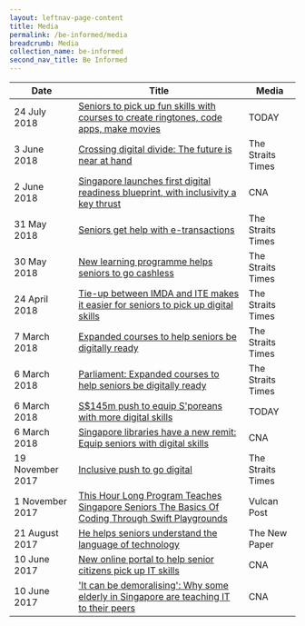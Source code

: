 ```yaml
---
layout: leftnav-page-content
title: Media
permalink: /be-informed/media
breadcrumb: Media
collection_name: be-informed
second_nav_title: Be Informed
---
```


| Date | Title | Media |
|--|--|--|
| 24 July 2018 | <a href="https://www.todayonline.com/singapore/seniors-pick-fun-skills-courses-create-ringtones-code-apps-make-movies" target="_blank">Seniors to pick up fun skills with courses to create ringtones, code apps, make movies</a> | TODAY |
| 3 June 2018 | <a href="https://www.straitstimes.com/tech/crossing-digital-divide-the-future-is-near-at-hand" target="_blank">Crossing digital divide: The future is near at hand</a> | The Straits Times |
| 2 June 2018| <a href="https://www.channelnewsasia.com/news/singapore/singapore-launches-first-digital-readiness-blueprint-with-10312390" target="_blank">Singapore launches first digital readiness blueprint, with inclusivity a key thrust</a> | CNA |
| 31 May 2018 | <a href="https://www.straitstimes.com/singapore/seniors-get-help-with-e-transactions" target="_blank">Seniors get help with e-transactions</a> | The Straits Times |
| 30 May 2018 | <a href="https://www.straitstimes.com/singapore/new-learning-programme-helps-seniors-to-go-cashless" target="_blank">New learning programme helps seniors to go cashless</a> | The Straits Times |
| 24 April 2018 | <a href="https://www.straitstimes.com/singapore/tie-up-between-imda-and-ite-makes-it-easier-for-seniors-to-pick-up-digital-skills" target="_blank">Tie-up between IMDA and ITE makes it easier for seniors to pick up digital skills</a> | The Straits Times |
| 7 March 2018 | <a href="https://www.straitstimes.com/singapore/expanded-courses-to-help-seniors-be-digitally-ready" target="_blank">Expanded courses to help seniors be digitally ready</a> | The Straits Times |
| 6 March 2018 | <a href="https://www.straitstimes.com/politics/parliament-expanded-courses-to-help-seniors-to-be-digitally-ready" target="_blank">Parliament: Expanded courses to help seniors be digitally ready</a> | The Straits Times |
| 6 March 2018 | <a href="https://www.todayonline.com/singapore/s145m-push-equip-sproeans-more-digital-skills" target="_blank">S$145m push to equip S'poreans with more digital skills</a> | TODAY |
| 6 March 2018 | <a href="https://www.channelnewsasia.com/news/singapore/singapore-libraries-have-a-new-remit-equip-seniors-with-digital-10016716" target="_blank">Singapore libraries have a new remit: Equip seniors with digital skills</a> | CNA |
| 19 November 2017  | <a href="https://www.straitstimes.com/singapore/inclusive-push-to-go-digital" target="_blank">Inclusive push to go digital</a> | The Straits Times |
| 1 November 2017 | <a href="https://vulcanpost.com/624814/hour-code-seniors-swift-playgrounds/" target="_blank">This Hour Long Program Teaches Singapore Seniors The Basics Of Coding Through Swift Playgrounds</a> | Vulcan Post |
| 21 August 2017 | <a href="https://www.tnp.sg/news/singapore/he-helps-seniors-understand-language-technology" target="_blank">He helps seniors understand the language of technology</a> | The New Paper |
| 10 June 2017 | <a href="https://www.channelnewsasia.com/news/singapore/new-online-portal-to-help-senior-citizens-pick-up-it-skills-8934970" target="_blank">New online portal to help senior citizens pick up IT skills</a> | CNA |
| 10 June 2017 | <a href="https://www.channelnewsasia.com/news/singapore/it-can-be-demoralising-why-some-elderly-in-singapore-are-8935264" target="_blank">'It can be demoralising': Why some elderly in Singapore are teaching IT to their peers</a> | CNA |

